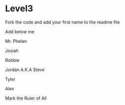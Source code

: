 Level3
======

Fork the code and add your first name to the readme file

Add below me


Mr. Phelan

Josiah


Robbie

Jordan A.K.A Steve

Tyler

Alex

Mark the Ruler of All
